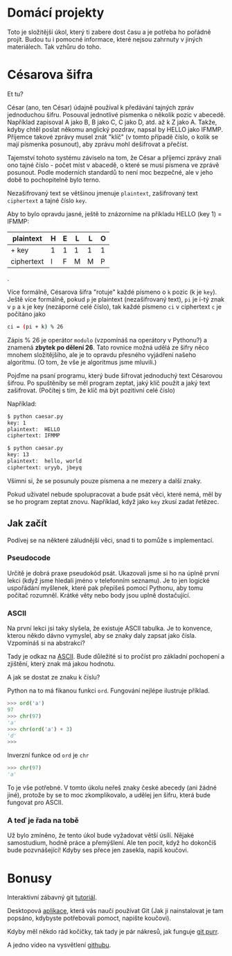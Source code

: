 # Domácí projekty

Toto je složitější úkol, který ti zabere dost času a je potřeba ho pořádně projít.
Budou tu i pomocné informace, které nejsou zahrnuty v jiných materiálech.
Tak vzhůru do toho.

# Césarova šifra

Et tu?

César (ano, ten César) údajně používal k předávání tajných zpráv jednoduchou šifru. Posouval jednotlivé písmenka o několik pozic v abecedě. Například zapisoval A jako B, B jako C, C jako D, atd. až k Z jako A. Takže, kdyby chtěl poslat někomu anglický pozdrav, napsal by HELLO jako IFMMP. Příjemce takové zprávy musel znát "klíč" (v tomto případě číslo, o kolik se mají písmenka posunout), aby zprávu mohl dešifrovat a přečíst.

Tajemství tohoto systému záviselo na tom, že César a příjemci zprávy znali ono tajné číslo - počet míst v abacedě, o které se musí písmena ve zprávě posunout. Podle moderních standardů to není moc bezpečné, ale v jeho době to pochopitelně bylo terno.

Nezašifrovaný text se většinou jmenuje `plaintext`, zašifrovaný text `ciphertext` a tajné číslo `key`.

Aby to bylo opravdu jasné, ještě to znázorníme na příkladu HELLO (key 1) = IFMMP:

|  plaintext  |  H  |  E  |  L  |  L  |  O  |
| - | - | - | - | - | - |
|  + key  |  1  |  1  |  1  |  1  |  1  |
|  ciphertext  |  I  |  F  |  M  |  M  |  P  |

.

Více formálně, Césarova šifra "rotuje" každé písmeno o `k` pozic (k je `key`). Ještě více formálně, pokud `p` je plaintext (nezašifrovaný text), `pi` je í-tý znak v `p` a `k` je key (nezáporné celé číslo), tak každé písmeno `ci` v ciphertext `c` je počítáno jako

```bash
ci = (pi + k) % 26
```

Zápis % 26 je operátor `modulo` (vzpomínáš na operátory v Pythonu?) a znamená **zbytek po dělení 26**. Tato rovnice možná udělá ze šifry něco mnohem složitějšího, ale je to opravdu přesného vyjádření našeho algoritmu. (O tom, že vše je algoritmus jsme mluvili.)

Pojďme na psaní programu, který bude šifrovat jednoduchý text Césarovou šifrou.
Po spuštěníby se měl program zeptat, jaký klíč použít a jaký text zašifrovat. (Počítej s tím, že klíč má být pozitivní celé číslo)

Například:

```bash
$ python caesar.py
key: 1
plaintext:  HELLO
ciphertext: IFMMP
```

```bash
$ python caesar.py
key: 13
plaintext:  hello, world
ciphertext: uryyb, jbeyq
```

Všimni si, že se posunuly pouze písmena a ne mezery a další znaky.

Pokud uživatel nebude spolupracovat a bude psát věci, které nemá, měl by se ho program zeptat znovu. Například, když jako `key` zkusí zadat řetězec.

## Jak začít

Podívej se na některé záludnější věci, snad ti to pomůže s implementací.

### Pseudocode

Určitě je dobrá praxe pseudokód psát. Ukazovali jsme si ho na úplně první lekci (když jsme hledali jméno v telefonním seznamu). Je to jen logické uspořádání myšlenek, které pak přepíšeš pomocí Pythonu, aby tomu počítač rozumněl. Krátké věty nebo body jsou uplně dostačující.

### ASCII

Na první lekci jsi taky slyšela, že existuje ASCII tabulka. Je to konvence, kterou někdo dávno vymyslel, aby se znaky daly zapsat jako čísla. Vzpomínáš si na abstrakci?

Tady je odkaz na [ASCII](https://cs.wikipedia.org/wiki/ASCII). Bude důležité si to pročíst pro základní pochopení a zjištění, který znak má jakou hodnotu.

A jak se dostat ze znaku k číslu?

Python na to má fikanou funkci `ord`. Fungování nejlépe ilustruje příklad.

```python
>>> ord('a')
97
>>> chr(97)
'a'
>>> chr(ord('a') + 3)
'd'
>>>
```

Inverzní funkce od `ord` je `chr`

```python
>>> chr(97)
'a'
```

To je vše potřebné. V tomto úkolu neřeš znaky české abecedy (ani žádné jiné), protože by se to moc zkomplikovalo, a udělej jen šifru, která bude fungovat pro ASCII.

### A teď je řada na tobě

Už bylo zmíněno, že tento úkol bude vyžadovat větší úsílí. Nějaké samostudium, hodně práce a přemýšlení. Ale ten pocit, když ho dokončíš bude pozvnášející!
Kdyby ses přece jen zasekla, napiš koučovi.


# Bonusy

Interaktivní zábavný git [tutoriál](https://learngitbranching.js.org/).

Desktopová [aplikace](https://github.com/jlord/git-it-electron#what-to-install), která vás naučí používat Git (Jak ji nainstalovat je tam popsáno, kdybyste potřebovali pomoct, napište koučovi).

Kdyby měl někdo rád kočičky, tak tady je pár nákresů, jak funguje [git purr](https://girliemac.com/blog/2017/12/26/git-purr/).


A jedno video na vysvětlení [githubu](https://www.youtube.com/watch?v=w3jLJU7DT5E).